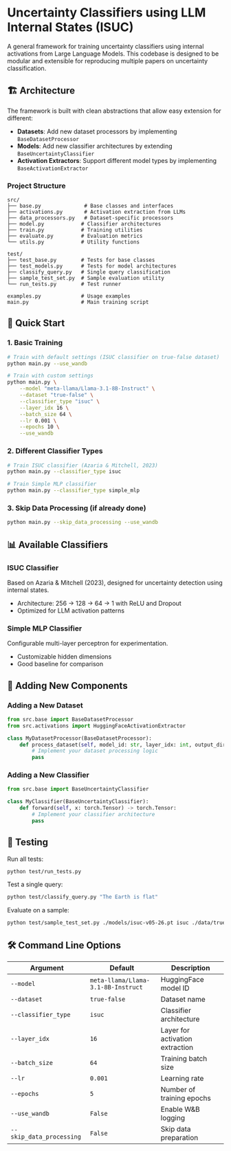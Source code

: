 # Uncertainty Classifiers using LLM Internal States (ISUC)

A general framework for training uncertainty classifiers using internal activations from Large Language Models. This codebase is designed to be modular and extensible for reproducing multiple papers on uncertainty classification.

## 🏗️ Architecture

The framework is built with clean abstractions that allow easy extension for different:
- **Datasets**: Add new dataset processors by implementing `BaseDatasetProcessor`
- **Models**: Add new classifier architectures by extending `BaseUncertaintyClassifier`
- **Activation Extractors**: Support different model types by implementing `BaseActivationExtractor`

### Project Structure

```
src/
├── base.py              # Base classes and interfaces
├── activations.py       # Activation extraction from LLMs
├── data_processors.py   # Dataset-specific processors
├── model.py            # Classifier architectures
├── train.py            # Training utilities
├── evaluate.py         # Evaluation metrics
└── utils.py            # Utility functions

test/
├── test_base.py        # Tests for base classes
├── test_models.py      # Tests for model architectures
├── classify_query.py   # Single query classification
├── sample_test_set.py  # Sample evaluation utility
└── run_tests.py        # Test runner

examples.py             # Usage examples
main.py                 # Main training script
```

## 🚀 Quick Start

### 1. Basic Training
```bash
# Train with default settings (ISUC classifier on true-false dataset)
python main.py --use_wandb

# Train with custom settings
python main.py \
    --model "meta-llama/Llama-3.1-8B-Instruct" \
    --dataset "true-false" \
    --classifier_type "isuc" \
    --layer_idx 16 \
    --batch_size 64 \
    --lr 0.001 \
    --epochs 10 \
    --use_wandb
```

### 2. Different Classifier Types
```bash
# Train ISUC classifier (Azaria & Mitchell, 2023)
python main.py --classifier_type isuc

# Train Simple MLP classifier
python main.py --classifier_type simple_mlp
```

### 3. Skip Data Processing (if already done)
```bash
python main.py --skip_data_processing --use_wandb
```

## 📊 Available Classifiers

### ISUC Classifier
Based on Azaria & Mitchell (2023), designed for uncertainty detection using internal states.
- Architecture: 256 → 128 → 64 → 1 with ReLU and Dropout
- Optimized for LLM activation patterns

### Simple MLP Classifier
Configurable multi-layer perceptron for experimentation.
- Customizable hidden dimensions
- Good baseline for comparison

## 🔧 Adding New Components

### Adding a New Dataset
```python
from src.base import BaseDatasetProcessor
from src.activations import HuggingFaceActivationExtractor

class MyDatasetProcessor(BaseDatasetProcessor):
    def process_dataset(self, model_id: str, layer_idx: int, output_dir: str) -> bool:
        # Implement your dataset processing logic
        pass
```

### Adding a New Classifier
```python
from src.base import BaseUncertaintyClassifier

class MyClassifier(BaseUncertaintyClassifier):
    def forward(self, x: torch.Tensor) -> torch.Tensor:
        # Implement your classifier architecture
        pass
```

## 🧪 Testing

Run all tests:
```bash
python test/run_tests.py
```

Test a single query:
```bash
python test/classify_query.py "The Earth is flat"
```

Evaluate on a sample:
```bash
python test/sample_test_set.py ./models/isuc-v05-26.pt isuc ./data/true-false/prepared/test.json 100
```

## 🛠️ Command Line Options

| Argument | Default | Description |
|----------|---------|-------------|
| `--model` | `meta-llama/Llama-3.1-8B-Instruct` | HuggingFace model ID |
| `--dataset` | `true-false` | Dataset name |
| `--classifier_type` | `isuc` | Classifier architecture |
| `--layer_idx` | `16` | Layer for activation extraction |
| `--batch_size` | `64` | Training batch size |
| `--lr` | `0.001` | Learning rate |
| `--epochs` | `5` | Number of training epochs |
| `--use_wandb` | `False` | Enable W&B logging |
| `--skip_data_processing` | `False` | Skip data preparation |